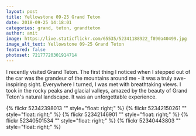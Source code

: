 ```yaml
---
layout: post
title: Yellowstone 09-25 Grand Teton
date: 2018-09-25 14:18:01
categories: grand, teton, grandteton
author: amit
image: https://live.staticflickr.com/65535/52341188922_f890a40499.jpg
image_alt_text: Yellowstone 09-25 Grand Teton
featured: false
photoset: 72177720301914714
---
```



I recently visited Grand Teton. The first thing I noticed when I stepped out of the car was the grandeur of the mountains around me - it was a truly awe-inspiring sight. Everywhere I turned, I was met with breathtaking views. I took in the rocky peaks and glacial valleys, amazed by the beauty of Grand Teton's natural landscape. It was an unforgettable experience.

{% 
  flickr 52342398013 "" style="float: right;"
   %}
{% 
  flickr 52342150261 "" style="float: right;"
   %}
{% 
  flickr 52342146901 "" style="float: right;"
   %}
{% 
  flickr 52340501534 "" style="float: right;"
   %}
{% 
  flickr 52340443803 "" style="float: right;"
   %}

  
